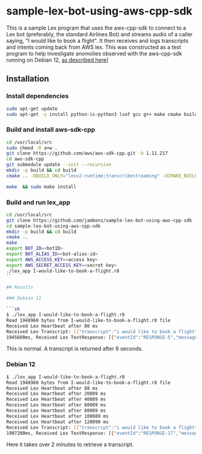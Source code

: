 # sample-lex-bot-using-aws-cpp-sdk

This is a sample Lex program that uses the aws-cpp-sdk to connect to a Lex bot (preferably, the standard Airlines Bot) and streams audio of a caller saying, "I would like to book a flight".  It then receives and logs transcripts and intents coming back from AWS lex.  This was constructed as a test program to help investigate anomolies observed with the aws-cpp-sdk running on Debian 12, [as described here](https://github.com/aws/aws-sdk-cpp/issues/2779)]

## Installation
### Install dependencies
```sh
sudo apt-get update
sudo apt-get -y install python-is-python3 lsof gcc g++ make cmake build-essential git autoconf automake default-mysql-client redis-tools curl argon2 telnet libtool libtool-bin libssl-dev libcurl4-openssl-dev zlib1g-dev systemd-coredump liblz4-tool libxtables-dev libip6tc-dev libip4tc-dev libiptc-dev libavformat-dev liblua5.1-0-dev libavfilter-dev libavcodec-dev libswresample-dev libevent-dev libpcap-dev libxmlrpc-core-c3-dev markdown libjson-glib-dev lsb-release libhiredis-dev gperf libspandsp-dev default-libmysqlclient-dev htop dnsutils gdb autoconf-archive gnupg2 wget pkg-config ca-certificates libjpeg-dev libsqlite3-dev libpcre3-dev libldns-dev snapd libspeex-dev libspeexdsp-dev libedit-dev libtiff-dev yasm libswscale-dev haveged jq fail2ban pandoc libre2-dev libmnl-dev libnftnl-dev libopus-dev libsndfile1-dev libshout3-dev libmpg123-dev libmp3lame-dev libopusfile-dev libgoogle-perftools-dev libboost-all-dev
```

### Build and install aws-sdk-cpp
```sh
cd /usr/local/src
sudo chmod -R a+w .
git clone https://github.com/aws/aws-sdk-cpp.git -b 1.11.217
cd aws-sdk-cpp
git submodule update --init --recursive
mkdir -p build && cd build
cmake .. -DBUILD_ONLY="lexv2-runtime;transcribestreaming" -DCMAKE_BUILD_TYPE=RelWithDebInfo -DBUILD_SHARED_LIBS=OFF -DCMAKE_CXX_FLAGS="-Wno-unused-parameter -Wno-error=nonnull -Wno-error=deprecated-declarations -Wno-error=uninitialized -Wno-error=maybe-uninitialized"

make  && sudo make install
```

### Build and run lex_app
```sh
cd /usr/local/src
git clone https://github.com/jambonz/sample-lex-bot-using-aws-cpp-sdk
cd sample-lex-bot-using-aws-cpp-sdk
mkdir -p build && cd build
cmake ..
make 
export BOT_ID=<botID> 
export BOT_ALIAS_ID=<bot-alias-id> 
export AWS_ACCESS_KEY=<access key> 
export AWS_SECRET_ACCESS_KEY=<secret key> 
./lex_app I-would-like-to-book-a-flight.r8
``

## Results

### Debian 11

```sh
$ ./lex_app I-would-like-to-book-a-flight.r8
Read 1948960 bytes from I-would-like-to-book-a-flight.r8 file
Received Lex Heartbeat after 80 ms
Received Lex Transcript: [{"transcript":"i would like to book a flight","eventId":"RESPONSE-3"}] after 6117 ms
1945600ms, Received Lex TextResponse: [{"eventId":"RESPONSE-5","messages":[{"msg":"I see you have a frequent flyer account with us. Can you confirm your frequent flyer number?","type":"PlainText"}]}] after 6396 ms
```

This is normal.  A transcript is returned after 6 seconds.

### Debian 12

```sh
$ ./lex_app I-would-like-to-book-a-flight.r8
Read 1948960 bytes from I-would-like-to-book-a-flight.r8 file
Received Lex Heartbeat after 88 ms
Received Lex Heartbeat after 20089 ms
Received Lex Heartbeat after 40089 ms
Received Lex Heartbeat after 60089 ms
Received Lex Heartbeat after 80089 ms
Received Lex Heartbeat after 100089 ms
Received Lex Heartbeat after 120090 ms
Received Lex Transcript: [{"transcript":"i would like to book a flight","eventId":"RESPONSE-15"}] after 129319 ms
1907200ms, Received Lex TextResponse: [{"eventId":"RESPONSE-17","messages":[{"msg":"I see you have a frequent flyer account with us. Can you confirm your frequent flyer number?","type":"PlainText"}]}] after 130214 ms
```

Here it takes over 2 minutes to retrieve a transcript.
